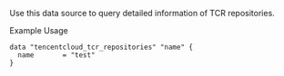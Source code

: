Use this data source to query detailed information of TCR repositories.

Example Usage

```hcl
data "tencentcloud_tcr_repositories" "name" {
  name       = "test"
}
```